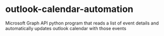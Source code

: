 # outlook-calendar-automation
Microsoft Graph API python program that reads a list of event details and automatically updates outlook calendar with those events
